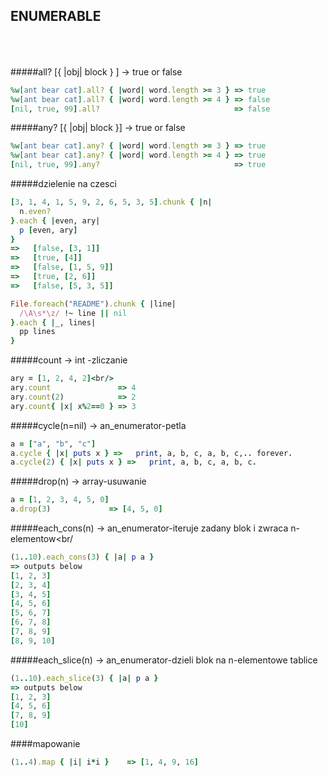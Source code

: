 ## ENUMERABLE<br/><br/><br/>

#####all? [{ |obj| block } ] → true or false<br/>
```ruby
%w[ant bear cat].all? { |word| word.length >= 3 } => true
%w[ant bear cat].all? { |word| word.length >= 4 } => false
[nil, true, 99].all?                              => false
```
#####any? [{ |obj| block }] → true or false<br/>
```ruby
%w[ant bear cat].any? { |word| word.length >= 3 } => true
%w[ant bear cat].any? { |word| word.length >= 4 } => true
[nil, true, 99].any?                              => true
```
#####dzielenie na czesci<br/>
```ruby
[3, 1, 4, 1, 5, 9, 2, 6, 5, 3, 5].chunk { |n|
  n.even?
}.each { |even, ary|
  p [even, ary]
}
=>   [false, [3, 1]]
=>   [true, [4]]
=>   [false, [1, 5, 9]]
=>   [true, [2, 6]]
=>   [false, [5, 3, 5]]

File.foreach("README").chunk { |line|
  /\A\s*\z/ !~ line || nil
}.each { |_, lines|
  pp lines
}
```

#####count → int -zliczanie<br/>
```ruby
ary = [1, 2, 4, 2]<br/>
ary.count               => 4
ary.count(2)            => 2
ary.count{ |x| x%2==0 } => 3
```
#####cycle(n=nil) → an_enumerator-petla<br/>
```ruby
a = ["a", "b", "c"]
a.cycle { |x| puts x } =>   print, a, b, c, a, b, c,.. forever.
a.cycle(2) { |x| puts x } =>   print, a, b, c, a, b, c.
```
#####drop(n) → array-usuwanie<br/>
```ruby
a = [1, 2, 3, 4, 5, 0]
a.drop(3)             => [4, 5, 0]
```
#####each_cons(n) → an_enumerator-iteruje zadany blok i zwraca n-elementow<br/
```ruby
(1..10).each_cons(3) { |a| p a }
=> outputs below
[1, 2, 3]
[2, 3, 4]
[3, 4, 5]
[4, 5, 6]
[5, 6, 7]
[6, 7, 8]
[7, 8, 9]
[8, 9, 10]
```
#####each_slice(n) → an_enumerator-dzieli blok na n-elementowe tablice<br/>
```ruby
(1..10).each_slice(3) { |a| p a }
=> outputs below
[1, 2, 3]
[4, 5, 6]
[7, 8, 9]
[10]
```
####mapowanie<br/>
```ruby
(1..4).map { |i| i*i }    => [1, 4, 9, 16]
```

